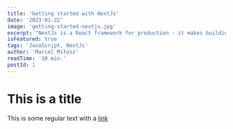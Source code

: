 ```yaml
---
title: 'Getting started with NextJs'
date: '2023-01-22'
image: 'getting-started-nextjs.jpg'
excerpt: "NextJs is a React framework for production - it makes building fullstack React apps and sites a breeze and ships with built-in SSR"
isFeatured: true
tags: 'JavaScript, NextJs'
author: 'Marcel Miłosz'
readTime: '10 min.'
postId: 1
---
```



# This is a title 

This is some regular text with a [link](https://google.com)
